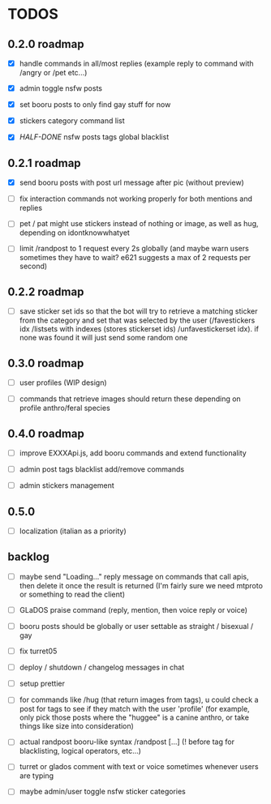 # TODOS

## 0.2.0 roadmap

- [x] handle commands in all/most replies (example reply to command with /angry or /pet etc...)

- [x] admin toggle nsfw posts

- [x] set booru posts to only find gay stuff for now

- [x] stickers category command list

- [x] *HALF-DONE* nsfw posts tags global blacklist


## 0.2.1 roadmap

- [x] send booru posts with post url message after pic (without preview)

- [ ] fix interaction commands not working properly for both mentions and replies

- [ ] pet / pat might use stickers instead of nothing or image, as well as hug, depending on idontknowwhatyet

- [ ] limit /randpost to 1 request every 2s globally (and maybe warn users sometimes they have to wait? e621 suggests a max of 2 requests per second)

## 0.2.2 roadmap

- [ ] save sticker set ids so that the bot will try to retrieve a matching sticker from the category and set that was selected by the user (/favestickers idx /listsets with indexes (stores stickerset ids) /unfavestickerset idx). if none was found it will just send some random one

## 0.3.0 roadmap

- [ ] user profiles (WIP design)

- [ ] commands that retrieve images should return these depending on profile anthro/feral species

## 0.4.0 roadmap

- [ ] improve EXXXApi.js, add booru commands and extend functionality

- [ ] admin post tags blacklist add/remove commands

- [ ] admin stickers management

## 0.5.0

- [ ] localization (italian as a priority)


## backlog

- [ ] maybe send "Loading..." reply message on commands that call apis, then delete it once the result is returned (I'm fairly sure we need mtproto or something to read the client)

- [ ] GLaDOS praise command (reply, mention, then voice reply or voice)

- [ ] booru posts should be globally or user settable as straight / bisexual / gay

- [ ] fix turret05

- [ ] deploy / shutdown / changelog messages in chat

- [ ] setup prettier

- [ ] for commands like /hug (that return images from tags), u could check a post for tags to see if they match with the user 'profile' (for example, only pick those posts where the "huggee" is a canine anthro, or take things like size into consideration)

- [ ] actual randpost booru-like syntax
/randpost [...]  (! before tag for blacklisting, logical operators, etc...)

- [ ] turret or glados comment with text or voice sometimes whenever users are typing

- [ ] maybe admin/user toggle nsfw sticker categories

